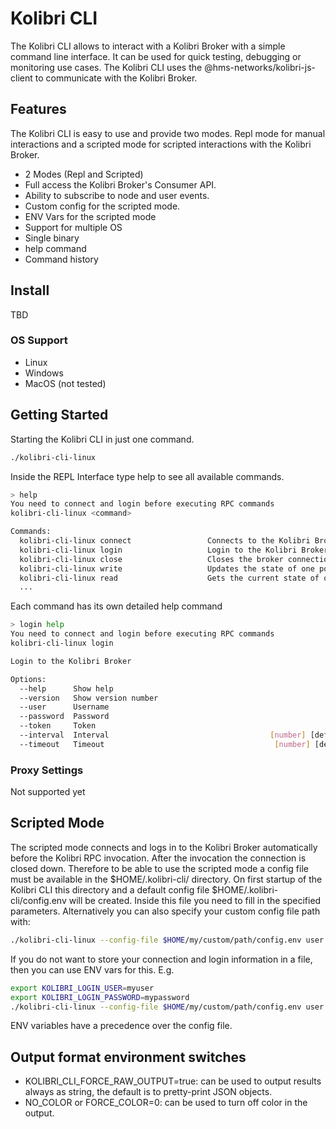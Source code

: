 # Kolibri CLI

The Kolibri CLI allows to interact with a Kolibri Broker with a simple command line interface. It can be used for quick testing, debugging or monitoring use cases.
The Kolibri CLI uses the @hms-networks/kolibri-js-client to communicate with the Kolibri Broker.

## Features

The Kolibri CLI is easy to use and provide two modes. Repl mode for manual interactions and a scripted mode for scripted interactions with the Kolibri Broker.

- 2 Modes (Repl and Scripted)
- Full access the Kolibri Broker's Consumer API.
- Ability to subscribe to node and user events.
- Custom config for the scripted mode.
- ENV Vars for the scripted mode
- Support for multiple OS
- Single binary
- help command
- Command history

## Install

TBD

### OS Support

- Linux
- Windows
- MacOS (not tested)

## Getting Started

Starting the Kolibri CLI in just one command.

```bash
./kolibri-cli-linux
```

Inside the REPL Interface type help to see all available commands.

```bash
> help
You need to connect and login before executing RPC commands
kolibri-cli-linux <command>

Commands:
  kolibri-cli-linux connect                 Connects to the Kolibri Broker
  kolibri-cli-linux login                   Login to the Kolibri Broker
  kolibri-cli-linux close                   Closes the broker connection
  kolibri-cli-linux write                   Updates the state of one point.
  kolibri-cli-linux read                    Gets the current state of one point.
  ...
```

Each command has its own detailed help command

```bash
> login help
You need to connect and login before executing RPC commands
kolibri-cli-linux login

Login to the Kolibri Broker

Options:
  --help      Show help                                                [boolean]
  --version   Show version number                                      [boolean]
  --user      Username                                                  [string]
  --password  Password                                                  [string]
  --token     Token                                                     [string]
  --interval  Interval                                    [number] [default: 60]
  --timeout   Timeout                                      [number] [default: 5]
```

### Proxy Settings

Not supported yet

## Scripted Mode

The scripted mode connects and logs in to the Kolibri Broker automatically before the Kolibri RPC invocation. After the invocation the connection is closed down.
Therefore to be able to use the scripted mode a config file must be available in the $HOME/.kolibri-cli/ directory. On first startup of the Kolibri CLI this
directory and a default config file $HOME/.kolibri-cli/config.env will be created. Inside this file you need to fill in the specified parameters.
Alternatively you can also specify your custom config file path with:

```bash
./kolibri-cli-linux --config-file $HOME/my/custom/path/config.env user.browse
```

If you do not want to store your connection and login information in a file, then you can use ENV vars for this. E.g.

```bash
export KOLIBRI_LOGIN_USER=myuser
export KOLIBRI_LOGIN_PASSWORD=mypassword
./kolibri-cli-linux --config-file $HOME/my/custom/path/config.env user.browse
```

ENV variables have a precedence over the config file.

## Output format environment switches

- KOLIBRI_CLI_FORCE_RAW_OUTPUT=true: can be used to output results always as string, the default is to pretty-print JSON objects.
- NO_COLOR or FORCE_COLOR=0: can be used to turn off color in the output.
